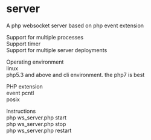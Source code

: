 # server
A php websocket server based on php event extension  

Support for multiple processes  
Support timer  
Support for multiple server deployments    

Operating environment  
linux  
php5.3 and above and cli environment. the php7 is best  


PHP extension  
event 
pcntl  
posix    

Instructions  
php ws_server.php start  
php ws_server.php stop  
php ws_server.php restart  
